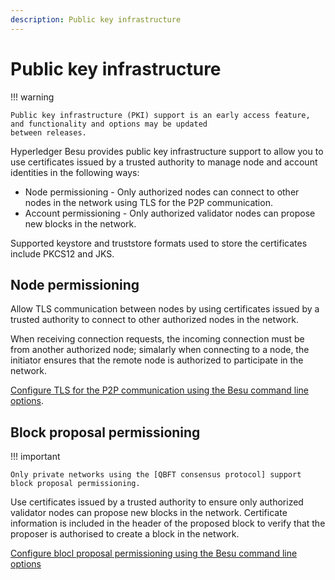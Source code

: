 ```yaml
---
description: Public key infrastructure
---
```


# Public key infrastructure

!!! warning

    Public key infrastructure (PKI) support is an early access feature, and functionality and options may be updated
    between releases.

Hyperledger Besu provides public key infrastructure support to allow you to use certificates issued by a trusted
authority to manage node and account identities in the following ways:

* Node permissioning - Only authorized nodes can connect to other nodes in the network using TLS for the P2P
    communication.
* Account permissioning - Only authorized validator nodes can propose new blocks in the network.

Supported keystore and truststore formats used to store the certificates include PKCS12 and JKS.

## Node permissioning

Allow TLS communication between nodes by using certificates issued by a trusted authority to connect to other
authorized nodes in the network.

When receiving connection requests, the incoming connection must be from another authorized node; simalarly when
connecting to a node, the initiator ensures that the remote node is authorized to participate in the network.

[Configure TLS for the P2P communication using the Besu command line options](../HowTo/Configure/TLS/P2P-TLS.md).

## Block proposal permissioning

!!! important

    Only private networks using the [QBFT consensus protocol] support block proposal permissioning.

Use certificates issued by a trusted authority to ensure only authorized validator nodes can propose new blocks in the
network. Certificate information is included in the header of the proposed block to verify that the proposer is
authorised to create a block in the network.

[Configure blocl proposal permissioning using the Besu command line options](../HowTo/Configure/Block-Proposal-Permissioning.md)

[QBFT consensus protocol]: ../HowTo/Configure/Consensus-Protocols/QBFT.md
